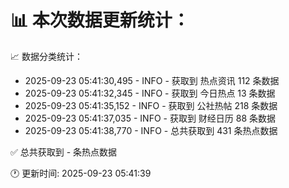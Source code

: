 📊 本次数据更新统计：
==========================

📈 数据分类统计：
- 2025-09-23 05:41:30,495 - INFO - 获取到 热点资讯 112 条数据
- 2025-09-23 05:41:32,345 - INFO - 获取到 今日热点 13 条数据
- 2025-09-23 05:41:35,152 - INFO - 获取到 公社热帖 218 条数据
- 2025-09-23 05:41:37,035 - INFO - 获取到 财经日历 88 条数据
- 2025-09-23 05:41:38,770 - INFO - 总共获取到 431 条热点数据

✅ 总共获取到 - 条热点数据

🕐 更新时间: 2025-09-23 05:41:39
